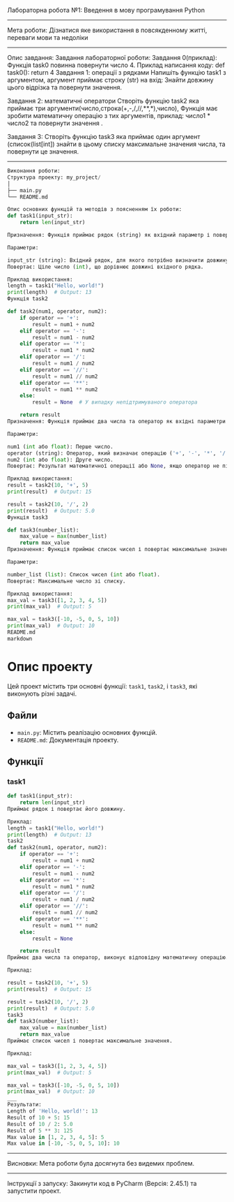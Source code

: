 Лабораторна робота №1: Введення в мову програмування Python
___

Мета роботи:
Дізнатися яке використання в повсякденному житті, переваги мови та недоліки
___
Опис завдання:
Завдання лабораторної роботи:
Завдання 0(приклад):
Функція task0 повинна повернути число 4.
Приклад написання коду:
def task0():
    return 4
Завдання 1: операції з рядками
Напишіть функцію task1 з аргументом, аргумент приймає строку (str) на вхід:
Знайти довжину цього відрізка та повернути значення.

	
Завдання 2: математичні оператори
Створіть функцію task2 яка приймає три аргументи(число,строка(+,-,/,//,**,*),число),
Функція має зробити математичну операцію з тих аргументів, приклад: число1 * число2 та повернути значення .

Завдання 3: 
Створіть функцію task3 яка приймає один аргумент (список(list[int]) знайти в цьому списку максимальне значения числа, та повернути це значення.
___
``` python
Виконання роботи:
Структура проекту: my_project/
│
├── main.py
└── README.md

Опис основних функцій та методів з поясненням їх роботи:
def task1(input_str):
    return len(input_str)

Призначення: Функція приймає рядок (string) як вхідний параметр і повертає його довжину.

Параметри:

input_str (string): Вхідний рядок, для якого потрібно визначити довжину.
Повертає: Ціле число (int), що дорівнює довжині вхідного рядка.

Приклад використання:
length = task1("Hello, world!")
print(length)  # Output: 13
Функція task2

def task2(num1, operator, num2):
    if operator == '+':
        result = num1 + num2
    elif operator == '-':
        result = num1 - num2
    elif operator == '*':
        result = num1 * num2
    elif operator == '/':
        result = num1 / num2
    elif operator == '//':
        result = num1 // num2
    elif operator == '**':
        result = num1 ** num2
    else:
        result = None  # У випадку непідтримуваного оператора

    return result
Призначення: Функція приймає два числа та оператор як вхідні параметри і виконує відповідну математичну операцію між цими числами.

Параметри:

num1 (int або float): Перше число.
operator (string): Оператор, який визначає операцію ('+', '-', '*', '/', '//', '**').
num2 (int або float): Друге число.
Повертає: Результат математичної операції або None, якщо оператор не підтримується.

Приклад використання:
result = task2(10, '+', 5)
print(result)  # Output: 15

result = task2(10, '/', 2)
print(result)  # Output: 5.0
Функція task3

def task3(number_list):
    max_value = max(number_list)
    return max_value
Призначення: Функція приймає список чисел і повертає максимальне значення в цьому списку.

Параметри:

number_list (list): Список чисел (int або float).
Повертає: Максимальне число зі списку.

Приклад використання:
max_val = task3([1, 2, 3, 4, 5])
print(max_val)  # Output: 5

max_val = task3([-10, -5, 0, 5, 10])
print(max_val)  # Output: 10
README.md
markdown
```
# Опис проекту

Цей проект містить три основні функції: `task1`, `task2`, і `task3`, які виконують різні задачі.

## Файли

- `main.py`: Містить реалізацію основних функцій.
- `README.md`: Документація проекту.

## Функції

### task1

```python
def task1(input_str):
    return len(input_str)
Приймає рядок і повертає його довжину.

Приклад:
length = task1("Hello, world!")
print(length)  # Output: 13
task2
def task2(num1, operator, num2):
    if operator == '+':
        result = num1 + num2
    elif operator == '-':
        result = num1 - num2
    elif operator == '*':
        result = num1 * num2
    elif operator == '/':
        result = num1 / num2
    elif operator == '//':
        result = num1 // num2
    elif operator == '**':
        result = num1 ** num2
    else:
        result = None

    return result
Приймає два числа та оператор, виконує відповідну математичну операцію.

Приклад:

result = task2(10, '+', 5)
print(result)  # Output: 15

result = task2(10, '/', 2)
print(result)  # Output: 5.0
task3
def task3(number_list):
    max_value = max(number_list)
    return max_value
Приймає список чисел і повертає максимальне значення.

Приклад:

max_val = task3([1, 2, 3, 4, 5])
print(max_val)  # Output: 5

max_val = task3([-10, -5, 0, 5, 10])
print(max_val)  # Output: 10
___
Результати:
Length of 'Hello, world!': 13
Result of 10 + 5: 15
Result of 10 / 2: 5.0
Result of 5 ** 3: 125
Max value in [1, 2, 3, 4, 5]: 5
Max value in [-10, -5, 0, 5, 10]: 10
```
___
Висновки:
Мета роботи була досягнута без видемих проблем.
___
Інструкції з запуску: Закинути код в PyCharm (Версія: 2.45.1) та запустити проект.